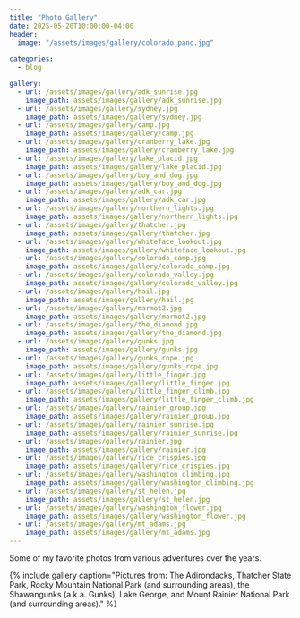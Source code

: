 ```yaml
---
title: "Photo Gallery"
date: 2025-05-20T10:00:00-04:00
header:
  image: "/assets/images/gallery/colorado_pano.jpg"
      
categories:
  - blog

gallery:
  - url: /assets/images/gallery/adk_sunrise.jpg
    image_path: assets/images/gallery/adk_sunrise.jpg
  - url: /assets/images/gallery/sydney.jpg
    image_path: assets/images/gallery/sydney.jpg
  - url: /assets/images/gallery/camp.jpg
    image_path: assets/images/gallery/camp.jpg
  - url: /assets/images/gallery/cranberry_lake.jpg
    image_path: assets/images/gallery/cranberry_lake.jpg
  - url: /assets/images/gallery/lake_placid.jpg
    image_path: assets/images/gallery/lake_placid.jpg
  - url: /assets/images/gallery/boy_and_dog.jpg
    image_path: assets/images/gallery/boy_and_dog.jpg
  - url: /assets/images/gallery/adk_car.jpg
    image_path: assets/images/gallery/adk_car.jpg
  - url: /assets/images/gallery/northern_lights.jpg
    image_path: assets/images/gallery/northern_lights.jpg
  - url: /assets/images/gallery/thatcher.jpg
    image_path: assets/images/gallery/thatcher.jpg
  - url: /assets/images/gallery/whiteface_lookout.jpg
    image_path: assets/images/gallery/whiteface_lookout.jpg
  - url: /assets/images/gallery/colorado_camp.jpg
    image_path: assets/images/gallery/colorado_camp.jpg
  - url: /assets/images/gallery/colorado_valley.jpg
    image_path: assets/images/gallery/colorado_valley.jpg
  - url: /assets/images/gallery/hail.jpg
    image_path: assets/images/gallery/hail.jpg
  - url: /assets/images/gallery/marmot2.jpg
    image_path: assets/images/gallery/marmot2.jpg
  - url: /assets/images/gallery/the_diamond.jpg
    image_path: assets/images/gallery/the_diamond.jpg
  - url: /assets/images/gallery/gunks.jpg
    image_path: assets/images/gallery/gunks.jpg
  - url: /assets/images/gallery/gunks_rope.jpg
    image_path: assets/images/gallery/gunks_rope.jpg
  - url: /assets/images/gallery/little_finger.jpg
    image_path: assets/images/gallery/little_finger.jpg
  - url: /assets/images/gallery/little_finger_climb.jpg
    image_path: assets/images/gallery/little_finger_climb.jpg
  - url: /assets/images/gallery/rainier_group.jpg
    image_path: assets/images/gallery/rainier_group.jpg
  - url: /assets/images/gallery/rainier_sunrise.jpg
    image_path: assets/images/gallery/rainier_sunrise.jpg
  - url: /assets/images/gallery/rainier.jpg
    image_path: assets/images/gallery/rainier.jpg
  - url: /assets/images/gallery/rice_crispies.jpg
    image_path: assets/images/gallery/rice_crispies.jpg
  - url: /assets/images/gallery/washington_climbing.jpg
    image_path: assets/images/gallery/washington_climbing.jpg
  - url: /assets/images/gallery/st_helen.jpg
    image_path: assets/images/gallery/st_helen.jpg
  - url: /assets/images/gallery/washington_flower.jpg
    image_path: assets/images/gallery/washington_flower.jpg
  - url: /assets/images/gallery/mt_adams.jpg
    image_path: assets/images/gallery/mt_adams.jpg
---
```


Some of my favorite photos from various adventures over the years.

{% include gallery caption="Pictures from: The Adirondacks, Thatcher State Park, Rocky Mountain National Park (and surrounding areas), the Shawangunks (a.k.a. Gunks), Lake George, and Mount Rainier National Park (and surrounding areas)." %}
